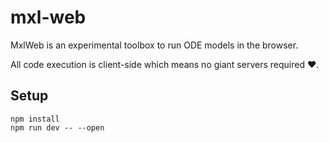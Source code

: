 # mxl-web

MxlWeb is an experimental toolbox to run ODE models in the browser.

All code execution is client-side which means no giant servers required ❤️.

## Setup

```
npm install
npm run dev -- --open
```
